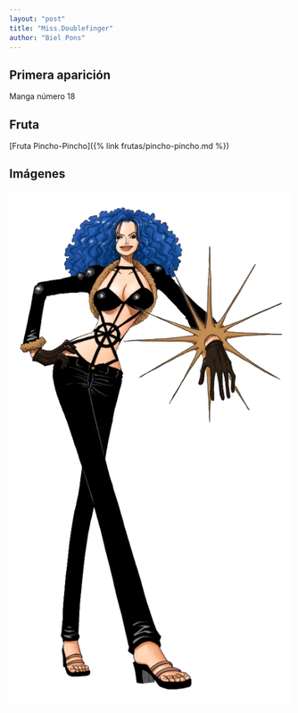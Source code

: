 ```yaml
---
layout: "post"
title: "Miss.Doublefinger"
author: "Biel Pons"
---
```


## Primera aparición

Manga número 18

## Fruta

[Fruta Pincho-Pincho]({% link frutas/pincho-pincho.md %})

## Imágenes

![Imágen de Miss.Doublefinger](/images/miss.doublefinger.webp "Imágen de Miss.Doublefinger")
